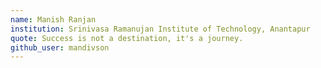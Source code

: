 ```yaml
---
name: Manish Ranjan
institution: Srinivasa Ramanujan Institute of Technology, Anantapur
quote: Success is not a destination, it's a journey.
github_user: mandivson
---
```

